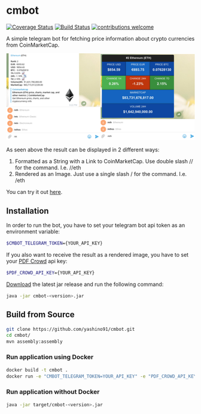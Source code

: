 # cmbot

[![Coverage Status](https://coveralls.io/repos/github/yashino91/cmbot/badge.svg?branch=master)](https://coveralls.io/github/yashino91/cmbot?branch=master)
[![Build Status](https://travis-ci.org/yashino91/cmbot.svg?branch=master)](https://travis-ci.org/yashino91/cmbot)
[![contributions welcome](https://img.shields.io/badge/contributions-welcome-brightgreen.svg?style=flat)](https://github.com/dwyl/esta/issues)


A simple telegram bot for fetching price information about crypto currencies from CoinMarketCap. 

![Alt text](/screenshots/example.png?raw=true "Bot Example - Formatted as a String or rendered as an Image")


As seen above the result can be displayed in 2 different ways:
1. Formatted as a String with a Link to CoinMarketCap. Use double slash // for the command. I.e. //eth 
2. Rendered as an Image. Just use a single slash / for the command. I.e. /eth

You can try it out  [here](https://telegram.me/PriceLeechBot).


## Installation

In order to run the bot, you have to set your telegram bot api token as an environment variable:


```sh
$CMBOT_TELEGRAM_TOKEN={YOUR_API_KEY}
```

If you also want to receive the result as a rendered image, you have to set your [PDF Crowd](https://pdfcrowd.com) api key:

```sh
$PDF_CROWD_API_KEY={YOUR_API_KEY}
```

[Download](https://github.com/yashino91/cmbot/releases) the latest jar release and run the following command:

```sh
java -jar cmbot-<version>.jar
```


## Build from Source


```sh
git clone https://github.com/yashino91/cmbot.git
cd cmbot/
mvn assembly:assembly
```



### Run application using Docker

```sh
docker build -t cmbot .
docker run -e "CMBOT_TELEGRAM_TOKEN=YOUR_API_KEY" -e "PDF_CROWD_API_KEY=YOUR_API_KEY" cmbot
```

### Run application without Docker

```sh
java -jar target/cmbot-<version>.jar
```
